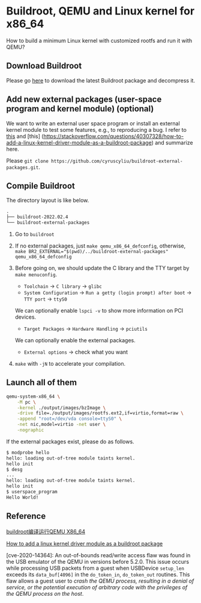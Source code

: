 # Buildroot, QEMU and Linux kernel for x86_64

How to build a minimum Linux kernel with customized rootfs and run it with QEMU?

## Download Buildroot

Please go [here](https://buildroot.org/download.html) to download the latest
Buildroot package and decompress it.

## Add new external packages (user-space program and kernel module) (optional)

We want to write an external user space program or install an external kernel
module to test some features, e.g., to reproducing a bug. I refer to
[this](https://buildroot.org/downloads/manual/manual.html#adding-packages) and
[this]
(https://stackoverflow.com/questions/40307328/how-to-add-a-linux-kernel-driver-module-as-a-buildroot-package)
and summarize here.

Please `git clone https://github.com/cyruscyliu/buildroot-external-packages.git`.

## Compile Buildroot

The directory layout is like below.

``` txt
.
├── buildroot-2022.02.4
└── buildroot-external-packages
```

1. Go to `buildroot`

2. If no external packages, just `make qemu_x86_64_defconfig`, otherwise, `make
BR2_EXTERNAL="$(pwd)/../buildroot-external-packages" qemu_x86_64_defconfig`

3. Before going on, we should update the C library and the TTY target by `make
menuconfig`.

    + `Toolchain` -> `C library` -> `glibc`
    + `System Configuration` -> `Run a getty (login prompt) after boot`
    -> `TTY port` -> `ttyS0`

    We can optionally enable `lspci -v` to show more information on PCI devices.

    + `Target Packages` -> `Hardware Handling` -> `pciutils`

    We can optionally enable the external packages.

    + `External options` -> check what you want

3. `make` with `-jN` to accelerate your compilation.

## Launch all of them

``` bash
qemu-system-x86_64 \
    -M pc \
    -kernel ./output/images/bzImage \
    -drive file=./output/images/rootfs.ext2,if=virtio,format=raw \
    -append "root=/dev/vda console=ttyS0" \
    -net nic,model=virtio -net user \
    -nographic
```

If the external packages exist, please do as follows.

``` bash
$ modprobe hello
hello: loading out-of-tree module taints kernel.
hello init
$ desg
...
hello: loading out-of-tree module taints kernel.
hello init
$ userspace_program 
Hello World!
```

## Reference

[buildroot编译运行QEMU X86_64](https://jgsun.github.io/2020/05/28/qemu-x86-64/) 

[How to add a linux kernel driver module as a buildroot
package](https://stackoverflow.com/questions/40307328/how-to-add-a-linux-kernel-driver-module-as-a-buildroot-package)

[cve-2020-14364]: An out-of-bounds read/write access flaw was found in
the USB emulator of the QEMU in versions before 5.2.0. This issue occurs
while processing USB packets from a guest when USBDevice `setup_len`
exceeds its `data_buf[4096]` in the `do_token_in`, `do_token_out`
routines. This flaw allows a guest user to *crash the QEMU process,
resulting in a denial of service, or the potential execution of
arbitrary code with the privileges of the QEMU process on the host*.
